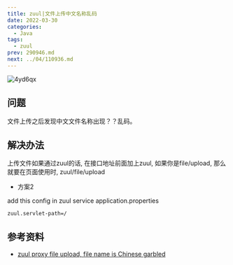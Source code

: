 ```yaml
---
title: zuul|文件上传中文名称乱码
date: 2022-03-30
categories:
  - Java
tags:
  - zuul
prev: 290946.md
next: ../04/110936.md
---
```


![4yd6qx](https://fastly.jsdelivr.net/gh/qbmzc/images/2022/4yd6qx.jpg)

<!-- more -->

## 问题

文件上传之后发现中文文件名称出现？？乱码。

## 解决办法

上传文件如果通过zuul的话, 在接口地址前面加上zuul, 如果你是file/upload, 那么就要在页面使用时, zuul/file/upload

- 方案2

add this config in zuul service application.properties

```properties
zuul.servlet-path=/
```
## 参考资料

- [zuul proxy file upload, file name is Chinese garbled
](https://github.com/spring-cloud/spring-cloud-netflix/issues/1385)